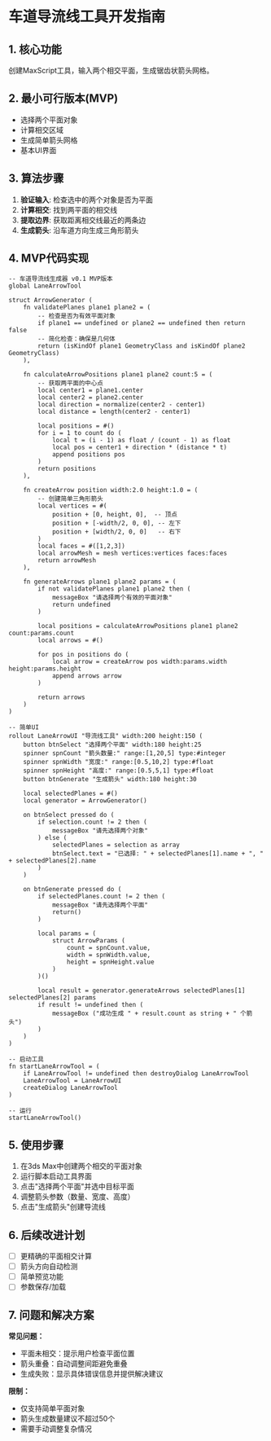 # 车道导流线工具开发指南

## 1. 核心功能
创建MaxScript工具，输入两个相交平面，生成锯齿状箭头网格。

## 2. 最小可行版本(MVP)
- 选择两个平面对象
- 计算相交区域
- 生成简单箭头网格
- 基本UI界面

## 3. 算法步骤

1. **验证输入**: 检查选中的两个对象是否为平面
2. **计算相交**: 找到两平面的相交线
3. **提取边界**: 获取距离相交线最近的两条边
4. **生成箭头**: 沿车道方向生成三角形箭头

## 4. MVP代码实现

```maxscript
-- 车道导流线生成器 v0.1 MVP版本
global LaneArrowTool

struct ArrowGenerator (
    fn validatePlanes plane1 plane2 = (
        -- 检查是否为有效平面对象
        if plane1 == undefined or plane2 == undefined then return false
        -- 简化检查：确保是几何体
        return (isKindOf plane1 GeometryClass and isKindOf plane2 GeometryClass)
    ),
    
    fn calculateArrowPositions plane1 plane2 count:5 = (
        -- 获取两平面的中心点
        local center1 = plane1.center
        local center2 = plane2.center
        local direction = normalize(center2 - center1)
        local distance = length(center2 - center1)
        
        local positions = #()
        for i = 1 to count do (
            local t = (i - 1) as float / (count - 1) as float
            local pos = center1 + direction * (distance * t)
            append positions pos
        )
        return positions
    ),
    
    fn createArrow position width:2.0 height:1.0 = (
        -- 创建简单三角形箭头
        local vertices = #(
            position + [0, height, 0],  -- 顶点
            position + [-width/2, 0, 0], -- 左下
            position + [width/2, 0, 0]   -- 右下
        )
        local faces = #([1,2,3])
        local arrowMesh = mesh vertices:vertices faces:faces
        return arrowMesh
    ),
    
    fn generateArrows plane1 plane2 params = (
        if not validatePlanes plane1 plane2 then (
            messageBox "请选择两个有效的平面对象"
            return undefined
        )
        
        local positions = calculateArrowPositions plane1 plane2 count:params.count
        local arrows = #()
        
        for pos in positions do (
            local arrow = createArrow pos width:params.width height:params.height
            append arrows arrow
        )
        
        return arrows
    )
)

-- 简单UI
rollout LaneArrowUI "导流线工具" width:200 height:150 (
    button btnSelect "选择两个平面" width:180 height:25
    spinner spnCount "箭头数量:" range:[1,20,5] type:#integer
    spinner spnWidth "宽度:" range:[0.5,10,2] type:#float
    spinner spnHeight "高度:" range:[0.5,5,1] type:#float
    button btnGenerate "生成箭头" width:180 height:30
    
    local selectedPlanes = #()
    local generator = ArrowGenerator()
    
    on btnSelect pressed do (
        if selection.count != 2 then (
            messageBox "请先选择两个对象"
        ) else (
            selectedPlanes = selection as array
            btnSelect.text = "已选择: " + selectedPlanes[1].name + ", " + selectedPlanes[2].name
        )
    )
    
    on btnGenerate pressed do (
        if selectedPlanes.count != 2 then (
            messageBox "请先选择两个平面"
            return()
        )
        
        local params = (
            struct ArrowParams (
                count = spnCount.value,
                width = spnWidth.value,
                height = spnHeight.value
            )
        )()
        
        local result = generator.generateArrows selectedPlanes[1] selectedPlanes[2] params
        if result != undefined then (
            messageBox ("成功生成 " + result.count as string + " 个箭头")
        )
    )
)

-- 启动工具
fn startLaneArrowTool = (
    if LaneArrowTool != undefined then destroyDialog LaneArrowTool
    LaneArrowTool = LaneArrowUI
    createDialog LaneArrowTool
)

-- 运行
startLaneArrowTool()
```

## 5. 使用步骤

1. 在3ds Max中创建两个相交的平面对象
2. 运行脚本启动工具界面
3. 点击"选择两个平面"并选中目标平面
4. 调整箭头参数（数量、宽度、高度）
5. 点击"生成箭头"创建导流线

## 6. 后续改进计划

- [ ] 更精确的平面相交计算
- [ ] 箭头方向自动检测
- [ ] 简单预览功能
- [ ] 参数保存/加载

## 7. 问题和解决方案

**常见问题：**
- 平面未相交：提示用户检查平面位置
- 箭头重叠：自动调整间距避免重叠
- 生成失败：显示具体错误信息并提供解决建议

**限制：**
- 仅支持简单平面对象
- 箭头生成数量建议不超过50个
- 需要手动调整复杂情况